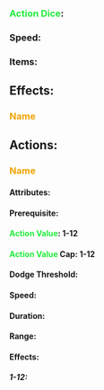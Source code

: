 ### <span style="font-weight:bold;color:rgb(33, 235, 60)">Action Dice</span>: 
### Speed:
### Items:
## Effects:
### <span style="font-weight:bold;color:rgb(240, 164, 0)">Name</span>
## Actions:
### <span style="font-weight:bold;color:rgb(240, 164, 0)">Name</span>
#### Attributes:
#### Prerequisite: 
#### <span style="font-weight:bold;color:rgb(33, 235, 60)">Action Value</span>: 1-12
#### <span style="font-weight:bold;color:rgb(33, 235, 60)">Action Value</span> Cap: 1-12
#### Dodge Threshold:
#### Speed:
#### Duration:
#### Range:
#### Effects:
##### 1-12:
